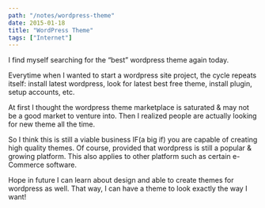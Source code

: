 ```yaml
---
path: "/notes/wordpress-theme"
date: 2015-01-18
title: "WordPress Theme"
tags: ["Internet"]
---
```


I find myself searching for the “best” wordpress theme again today.

Everytime when I wanted to start a wordpress site project, the cycle repeats itself: install latest wordpress, look for latest best free theme, install plugin, setup accounts, etc.

At first I thought the wordpress theme marketplace is saturated & may not be a good market to venture into. Then I realized people are actually looking for new theme all the time.

So I think this is still a viable business IF(a big if) you are capable of creating high quality themes. Of course, provided that wordpress is still a popular & growing platform. This also applies to other platform such as certain e-Commerce software.

Hope in future I can learn about design and able to create themes for wordpress as well. That way, I can have a theme to look exactly the way I want!